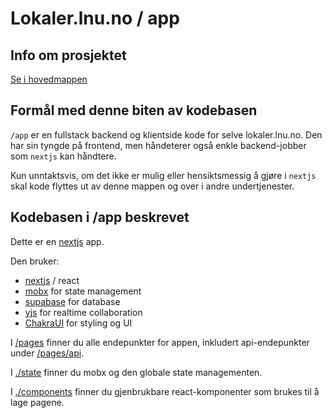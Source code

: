 # Lokaler.lnu.no / app

## Info om prosjektet
[Se i hovedmappen](../)

## Formål med denne biten av kodebasen
`/app` er en fullstack backend og klientside kode for selve lokaler.lnu.no. Den har sin tyngde på frontend, men håndeterer også enkle backend-jobber som `nextjs` kan håndtere. 

Kun unntaktsvis, om det ikke er mulig eller hensiktsmessig å gjøre i `nextjs` skal kode flyttes ut av denne mappen og over i andre undertjenester.

## Kodebasen i /app beskrevet
Dette er en [nextjs](https://nextjs.org/) app.

Den bruker: 
* [nextjs](https://nextjs.org/) / react
* [mobx](https://mobx.js.org/) for state management
* [supabase](https://supabase.io/) for database
* [yjs](https://yjs.dev/) for realtime collaboration
* [ChakraUI](https://chakra-ui.com/) for styling og UI


I [/pages](./pages) finner du alle endepunkter for appen, inkludert api-endepunkter under [/pages/api](./pages/api). 

I [./state](./state) finner du mobx og den globale state managementen.

I [./components](./components) finner du gjenbrukbare react-komponenter som brukes til å lage pagene.
